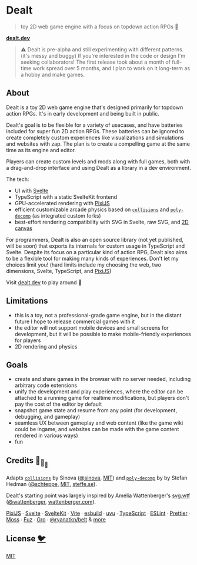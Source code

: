 # Dealt

> toy 2D web game engine with a focus on topdown action RPGs 🔮

[**dealt.dev**](https://www.dealt.dev/)

> ⚠️ Dealt is pre-alpha and still experimenting with different patterns. (it's messy and buggy)
> If you're interested in the code or design I'm seeking collaborators!
> The first release took about a month of full-time work spread over 5 months,
> and I plan to work on it long-term as a hobby and make games.

## About

Dealt is a toy 2D web game engine that's designed primarily for topdown action RPGs.
It's in early development and being built in public.

Dealt's goal is to be flexible for a variety of usecases,
and have batteries included for super fun 2D action RPGs.
These batteries can be ignored to create completely custom experiences
like visualizations and simulations and websites with zap.
The plan is to create a compelling game at the same time as its engine and editor.

Players can create custom levels and mods along with full games,
both with a drag-and-drop interface and using Dealt as a library in a dev environment.

The tech:

- UI with [Svelte](https://github.com/sveltejs/svelte)
- TypeScript with a static SvelteKit frontend
- GPU-accelerated rendering with [PixiJS](https://github.com/pixijs/pixijs)
- efficient customizable arcade physics
  based on [`collisions`](https://github.com/sinova/collisions)
  and [`poly-decomp`](https://github.com/schteppe/poly-decomp.js)
  (as integrated custom forks)
- best-effort rendering compatibility with SVG in Svelte, raw SVG, and
  [2D canvas](https://developer.mozilla.org/en-US/docs/Web/API/CanvasRenderingContext2D)

For programmers, Dealt is also an open source library (not yet published, will be soon)
that exports its internals for custom usage in TypeScript and Svelte.
Despite its focus on a particular kind of action RPG,
Dealt also aims to be a flexible tool for making many kinds of experiences.
Don't let my choices limit you!
(hard limits include my choosing the web, two dimensions,
Svelte, TypeScript, and <a href="https://pixijs.com/">PixiJS</a>)

Visit [dealt.dev](https://www.dealt.dev/) to play around 🔮

## Limitations

- this is a toy, not a professional-grade game engine,
  but in the distant future I hope to release commercial games with it
- the editor will not support mobile devices and small screens for development,
  but it will be possible to make mobile-friendly experiences for players
- 2D rendering and physics

## Goals

- create and share games in the browser with no server needed,
  including arbitrary code extensions
- unify the development and play experiences,
  where the editor can be attached to a running game for realtime modifications,
  but players don't pay the cost of the editor by default
- snapshot game state and resume from any point (for development, debugging, and gameplay)
- seamless UX between gameplay and web content (like the game wiki could be ingame,
  and websites can be made with the game content rendered in various ways)
- fun

## Credits 🐢<sub>🐢</sub><sub><sub>🐢</sub></sub>

Adapts [`collisions`](https://github.com/sinova/collisions)
by Sinova ([@sinova](https://github.com/sinova),
[MIT](https://github.com/Sinova/Collisions/blob/master/LICENSE))
and [`poly-decomp`](https://github.com/schteppe/poly-decomp.js) by
by Stefan Hedman ([@schteppe](https://github.com/schteppe),
[MIT](https://github.com/schteppe/poly-decomp.js/blob/master/LICENSE),
[steffe.se](https://steffe.se)).

Dealt's starting point was largely inspired by Amelia Wattenberger's
[svg.wtf](https://svg.wtf/)
([@wattenberger](https://github.com/wattenberger), [wattenberger.com](https://wattenberger.com/)).

[PixiJS](https://github.com/pixijs/pixijs) ∙
[Svelte](https://github.com/sveltejs/svelte) ∙
[SvelteKit](https://github.com/sveltejs/kit) ∙
[Vite](https://github.com/vitejs/vite) ∙
[esbuild](https://github.com/evanw/esbuild) ∙
[uvu](https://github.com/lukeed/uvu) ∙
[TypeScript](https://github.com/microsoft/TypeScript) ∙
[ESLint](https://github.com/eslint/eslint) ∙
[Prettier](https://github.com/prettier/prettier) ∙
[Moss](https://github.com/ryanatkn/moss) ∙
[Fuz](https://github.com/ryanatkn/fuz) ∙
[Gro](https://github.com/ryanatkn/gro) ∙
[@ryanatkn/belt](https://github.com/ryanatkn/belt)
& [more](package.json)

## License [🐦](https://wikipedia.org/wiki/Free_and_open-source_software)

[MIT](LICENSE)
